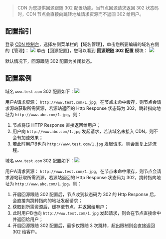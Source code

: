 >  CDN 为您提供回源跟随 302 配置功能。当节点回源请求返回 302 状态码时，CDN 节点会直接向跳转地址请求资源而不返回 302 给用户。

## 配置指引
登录 [CDN 控制台](http://console.tce.fsphere.cn/cdn)，选择左侧菜单栏的【域名管理】，单击您所要编辑的域名右侧的【管理】：
![](http://imgcache.tce.fsphere.cn/static/mc.qcloudimg.com/static/img/1f2cb594cd614b62b589cb20a20ed362/basic-config-1.png)
单击【回源配置】，您可以看到 **回源跟随 302 配置** 模块：
![](http://imgcache.tce.fsphere.cn/static/mc.qcloudimg.com/static/img/91e36432a50b741b58b73c28db60b1ef/302-config-1.png)

默认情况下，回源跟随 302 配置为关闭状态。

## 配置案例

域名 ```www.test.com``` 302 配置如下：![](http://imgcache.tce.fsphere.cn/static/mc.qcloudimg.com/static/img/91e36432a50b741b58b73c28db60b1ef/302-config-1.png)

用户A请求资源： ```http://www.test.com/1.jpg```，在节点未命中缓存，则节点会请求源站获取所需资源，若源站返回的 Http Response 状态码为 302，跳转指向地址为 ```http://www.abc.com/1.jpg```，则：
1. 节点将该 HTTP Response 直接返回给用户；
2. 用户向 ```http://www.abc.com/1.jpg``` 发起请求，若该域名未接入 CDN，则不会有加速效果；
3. 若此时用户B也向 ```http://www.test.com/1.jpg```  发起请求，则会重复上述流程。

域名 ```www.test.com``` 302 配置如下：![](http://imgcache.tce.fsphere.cn/static/mc.qcloudimg.com/static/img/efb7f294d8d8a55b55166df011dce492/302-config-2.png)

用户A请求资源： ```http://www.test.com/1.jpg```，在节点未命中缓存，则节点会请求源站获取所需资源，若源站返回的 Http Response 状态码为 302，跳转指向地址为 ```http://www.abc.com/1.jpg```，则：

1. 开启回源跟随 302 配置后，节点收到状态码为 302 的 Http Response 后，会直接向跳转指向的地址发起请求；
2. 获取到所需资源后，缓存至节点，并返回给用户；
3. 此时用户B也向 ```http://www.test.com/1.jpg``` 发起请求，则会在节点直接命中并返回给用户；
4. 开启回源跟随 302 配置后，最多仅跟随 3 次跳转，超出限制则会直接返回 302 给客户。
